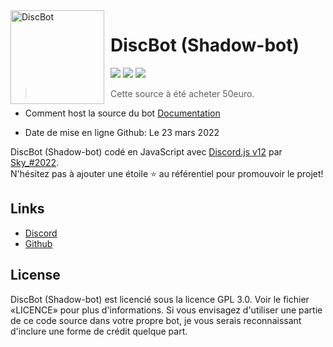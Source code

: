 <img width="150" height="150" align="left" style="float: left; margin: 0 10px 0 0;" alt="DiscBot" src="https://cdn.discordapp.com/attachments/7">  

# DiscBot (Shadow-bot)

[![](https://img.shields.io/discord/929192992160481331.svg?logo=discord&colorB=7289DA)](https://discord.gg/)
[![](https://img.shields.io/badge/discord.js-v12.0.0--dev-blue.svg?logo=npm)](https://github.com/discordjs)
[![](https://img.shields.io/badge/paypal-donate-blue.svg)](https://www.paypal.me/niondiscord)

> Cette source à été acheter 50euro.

* Comment host la source du bot [Documentation](https://docs.discbot.xyz)

* Date de mise en ligne Github: Le 23 mars 2022

DiscBot (Shadow-bot) codé en JavaScript avec [Discord.js v12](https://discord.js.org) par [Sky_#2022](https://github.com/skyledev).  
N'hésitez pas à ajouter une étoile ⭐ au référentiel pour promouvoir le projet!


## Links

*   [Discord](https://discord.gg/)
*   [Github](https://github.com/skyledev)

## License

DiscBot (Shadow-bot) est licencié sous la licence GPL 3.0. Voir le fichier «LICENCE» pour plus d'informations. Si vous envisagez d'utiliser une partie de ce code source dans votre propre bot, je vous serais reconnaissant d'inclure une forme de crédit quelque part.
